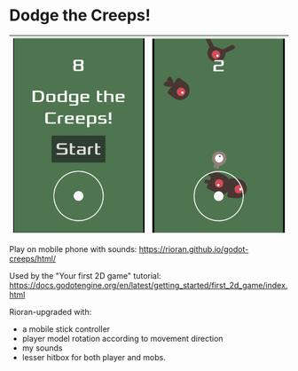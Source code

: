 # Dodge the Creeps!

| ![Start screen](art/preview-main.png) | ![Game screen](art/preview.png) |
|---|---|

Play on mobile phone with sounds: https://rioran.github.io/godot-creeps/html/

Used by the "Your first 2D game" tutorial: https://docs.godotengine.org/en/latest/getting_started/first_2d_game/index.html

Rioran-upgraded with:

- a mobile stick controller
- player model rotation according to movement direction
- my sounds
- lesser hitbox for both player and mobs.
